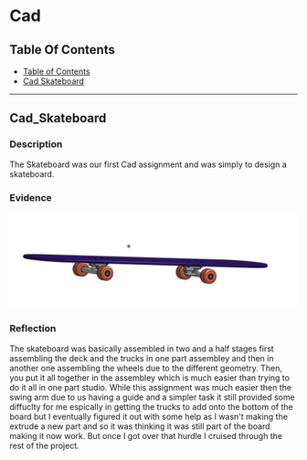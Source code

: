 # Cad
## Table Of Contents
* [Table of Contents](#Table_Of_Contents)
* [Cad Skateboard](#Cad_Skateboard)
---





## Cad_Skateboard

### Description 
The Skateboard was our first Cad assignment and was simply to design a skateboard.
### Evidence
![Picture of the cad](https://github.com/nmckee78/CircuitPython/blob/main/Pictures/Skate!.PNG)

### Reflection
The skateboard was basically assembled in two and a half stages first assembling the deck and the trucks in one part assembley and then in another one assembling the wheels due to the different geometry. Then, you put it all together in the assembley which is much easier than trying to do it all in one part studio. While this assignment was much easier then the swing arm due to us having a guide and a simpler task it still provided some diffuclty for me espically in getting the trucks to add onto the bottom of the board but I eventually figured it out with some help as I wasn't making the extrude a new part and so it was thinking it was still part of the board making it now work. But once I got over that hurdle I cruised through the rest of the project.
